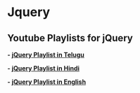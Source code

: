 # Jquery

## Youtube Playlists for jQuery 

**- [jQuery Playlist in Telugu](https://www.youtube.com/playlist?list=PLzdWZT-ZJD08NjTzxCj6-IrKf5R3gWDcB)**

**- [jQuery Playlist in Hindi](https://www.youtube.com/playlist?list=PL0b6OzIxLPbzSyiC0PFaqeabe1aGhfrbW)**

**- [jQuery Playlist in English](https://www.youtube.com/watch?v=QhQ4m5g2fhA)**

